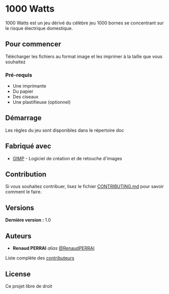 # 1000 Watts

1000 Watts est un jeu dérivé du célèbre jeu 1000 bornes se concentrant sur le risque électrique domestique.

## Pour commencer

Télécharger les fichiers au format image et les imprimer à la taille que vous souhaitez

### Pré-requis

* Une imprimante
* Du papier
* Des ciseaux
* Une plastifieuse (optionnel)

## Démarrage

Les règles du jeu sont disponibles dans le répertoire doc

## Fabriqué avec

* [GIMP](https://www.gimp.org/) - Logiciel de création et de retouche d'images

## Contribution

Si vous souhaitez contribuer, lisez le fichier [CONTRIBUTING.md](https://github.com/RenaudPERRAI/1000-watts/CONTRIBUTING.md) pour savoir comment le faire.

## Versions

**Dernière version :** 1.0

## Auteurs

* **Renaud PERRAI** _alias_ [@RenaudPERRAI](https://github.com/RenaudPERRAI)

Liste complète des [contributeurs](https://github.com/RenaudPERRAI/1000-watts/contributors)

## License

Ce projet libre de droit

